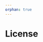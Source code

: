 ```yaml
---
orphan: true
---
```


# License

```{include} ../LICENSE

```
                                                                                                                                                                                                                                                                                                                                                        